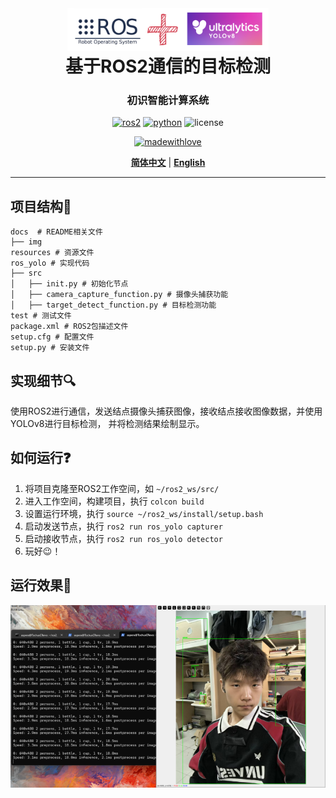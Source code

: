 <div align="center">

<img src="/docs/img/img.png" style="margin-bottom: 0; height: 64%; width: 64%;">

<h1 style="margin-top: 0"> 基于ROS2通信的目标检测 </h1>

### 初识智能计算系统



[![ros2](https://img.shields.io/badge/ROS2-foxy-blue)](https://index.ros.org/doc/ros2/)
[![python](https://img.shields.io/badge/Python-3.10.12-blue)](https://www.python.org/)
![license](https://img.shields.io/badge/License-MIT-green)


[![madewithlove](https://img.shields.io/badge/made_with-%E2%9D%A4-red?style=for-the-badge&labelColor=orange)](https://github.com/TochusC)



[**简体中文**](/README.md) | [**English**](/docs/en/README.md)

</div>

---

## 项目结构📁
```angular2html
docs  # README相关文件
├── img
resources # 资源文件
ros_yolo # 实现代码
├── src
│   ├── init.py # 初始化节点
│   ├── camera_capture_function.py # 摄像头捕获功能
│   ├── target_detect_function.py # 目标检测功能
test # 测试文件
package.xml # ROS2包描述文件
setup.cfg # 配置文件
setup.py # 安装文件
```

## 实现细节🔍
使用ROS2进行通信，发送结点摄像头捕获图像，接收结点接收图像数据，并使用YOLOv8进行目标检测，
并将检测结果绘制显示。

## 如何运行❓
1. 将项目克隆至ROS2工作空间，如  `~/ros2_ws/src/`
2. 进入工作空间，构建项目，执行  `colcon build`
3. 设置运行环境，执行  `source ~/ros2_ws/install/setup.bash`
4. 启动发送节点，执行  `ros2 run ros_yolo capturer`
5. 启动接收节点，执行  `ros2 run ros_yolo detector`
6. 玩好😉！

## 运行效果🌟
<div align="center">

![运行效果](docs/img/result.png)

</div>
